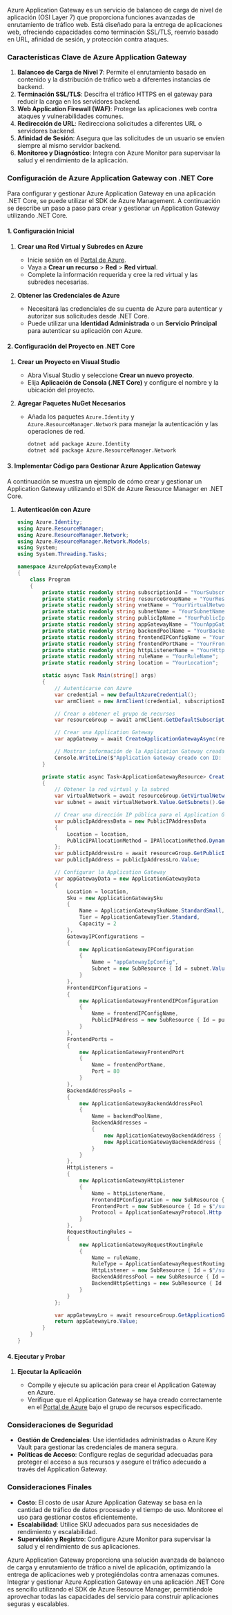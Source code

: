 Azure Application Gateway es un servicio de balanceo de carga de nivel de aplicación (OSI Layer 7) que proporciona funciones avanzadas de enrutamiento de tráfico web. Está diseñado para la entrega de aplicaciones web, ofreciendo capacidades como terminación SSL/TLS, reenvío basado en URL, afinidad de sesión, y protección contra ataques.

### Características Clave de Azure Application Gateway

1. **Balanceo de Carga de Nivel 7**: Permite el enrutamiento basado en contenido y la distribución de tráfico web a diferentes instancias de backend.
2. **Terminación SSL/TLS**: Descifra el tráfico HTTPS en el gateway para reducir la carga en los servidores backend.
3. **Web Application Firewall (WAF)**: Protege las aplicaciones web contra ataques y vulnerabilidades comunes.
4. **Redirección de URL**: Redirecciona solicitudes a diferentes URL o servidores backend.
5. **Afinidad de Sesión**: Asegura que las solicitudes de un usuario se envíen siempre al mismo servidor backend.
6. **Monitoreo y Diagnóstico**: Integra con Azure Monitor para supervisar la salud y el rendimiento de la aplicación.

### Configuración de Azure Application Gateway con .NET Core

Para configurar y gestionar Azure Application Gateway en una aplicación .NET Core, se puede utilizar el SDK de Azure Management. A continuación se describe un paso a paso para crear y gestionar un Application Gateway utilizando .NET Core.

#### 1. Configuración Inicial

1. **Crear una Red Virtual y Subredes en Azure**

   - Inicie sesión en el [Portal de Azure](https://portal.azure.com/).
   - Vaya a **Crear un recurso** > **Red** > **Red virtual**.
   - Complete la información requerida y cree la red virtual y las subredes necesarias.

2. **Obtener las Credenciales de Azure**

   - Necesitará las credenciales de su cuenta de Azure para autenticar y autorizar sus solicitudes desde .NET Core.
   - Puede utilizar una **Identidad Administrada** o un **Servicio Principal** para autenticar su aplicación con Azure.

#### 2. Configuración del Proyecto en .NET Core

1. **Crear un Proyecto en Visual Studio**

   - Abra Visual Studio y seleccione **Crear un nuevo proyecto**.
   - Elija **Aplicación de Consola (.NET Core)** y configure el nombre y la ubicación del proyecto.

2. **Agregar Paquetes NuGet Necesarios**

   - Añada los paquetes `Azure.Identity` y `Azure.ResourceManager.Network` para manejar la autenticación y las operaciones de red.

     ```bash
     dotnet add package Azure.Identity
     dotnet add package Azure.ResourceManager.Network
     ```

#### 3. Implementar Código para Gestionar Azure Application Gateway

A continuación se muestra un ejemplo de cómo crear y gestionar un Application Gateway utilizando el SDK de Azure Resource Manager en .NET Core.

1. **Autenticación con Azure**

   ```csharp
   using Azure.Identity;
   using Azure.ResourceManager;
   using Azure.ResourceManager.Network;
   using Azure.ResourceManager.Network.Models;
   using System;
   using System.Threading.Tasks;

   namespace AzureAppGatewayExample
   {
       class Program
       {
           private static readonly string subscriptionId = "YourSubscriptionId";
           private static readonly string resourceGroupName = "YourResourceGroupName";
           private static readonly string vnetName = "YourVirtualNetworkName";
           private static readonly string subnetName = "YourSubnetName";
           private static readonly string publicIpName = "YourPublicIpName";
           private static readonly string appGatewayName = "YourAppGatewayName";
           private static readonly string backendPoolName = "YourBackendPoolName";
           private static readonly string frontendIPConfigName = "YourFrontendIPConfigName";
           private static readonly string frontendPortName = "YourFrontendPortName";
           private static readonly string httpListenerName = "YourHttpListenerName";
           private static readonly string ruleName = "YourRuleName";
           private static readonly string location = "YourLocation";

           static async Task Main(string[] args)
           {
               // Autenticarse con Azure
               var credential = new DefaultAzureCredential();
               var armClient = new ArmClient(credential, subscriptionId);

               // Crear o obtener el grupo de recursos
               var resourceGroup = await armClient.GetDefaultSubscriptionAsync().Result.GetResourceGroups().GetAsync(resourceGroupName);

               // Crear una Application Gateway
               var appGateway = await CreateApplicationGatewayAsync(resourceGroup.Value);

               // Mostrar información de la Application Gateway creada
               Console.WriteLine($"Application Gateway creado con ID: {appGateway.Id}");
           }

           private static async Task<ApplicationGatewayResource> CreateApplicationGatewayAsync(ResourceGroupResource resourceGroup)
           {
               // Obtener la red virtual y la subred
               var virtualNetwork = await resourceGroup.GetVirtualNetworks().GetAsync(vnetName);
               var subnet = await virtualNetwork.Value.GetSubnets().GetAsync(subnetName);

               // Crear una dirección IP pública para el Application Gateway
               var publicIpAddressData = new PublicIPAddressData
               {
                   Location = location,
                   PublicIPAllocationMethod = IPAllocationMethod.Dynamic
               };
               var publicIpAddressLro = await resourceGroup.GetPublicIPAddresses().CreateOrUpdateAsync(WaitUntil.Completed, publicIpName, publicIpAddressData);
               var publicIpAddress = publicIpAddressLro.Value;

               // Configurar la Application Gateway
               var appGatewayData = new ApplicationGatewayData
               {
                   Location = location,
                   Sku = new ApplicationGatewaySku
                   {
                       Name = ApplicationGatewaySkuName.StandardSmall,
                       Tier = ApplicationGatewayTier.Standard,
                       Capacity = 2
                   },
                   GatewayIPConfigurations = 
                   {
                       new ApplicationGatewayIPConfiguration
                       {
                           Name = "appGatewayIpConfig",
                           Subnet = new SubResource { Id = subnet.Value.Id }
                       }
                   },
                   FrontendIPConfigurations =
                   {
                       new ApplicationGatewayFrontendIPConfiguration
                       {
                           Name = frontendIPConfigName,
                           PublicIPAddress = new SubResource { Id = publicIpAddress.Id }
                       }
                   },
                   FrontendPorts =
                   {
                       new ApplicationGatewayFrontendPort
                       {
                           Name = frontendPortName,
                           Port = 80
                       }
                   },
                   BackendAddressPools =
                   {
                       new ApplicationGatewayBackendAddressPool
                       {
                           Name = backendPoolName,
                           BackendAddresses =
                           {
                               new ApplicationGatewayBackendAddress { IpAddress = "10.0.0.4" },
                               new ApplicationGatewayBackendAddress { IpAddress = "10.0.0.5" }
                           }
                       }
                   },
                   HttpListeners =
                   {
                       new ApplicationGatewayHttpListener
                       {
                           Name = httpListenerName,
                           FrontendIPConfiguration = new SubResource { Id = $"/subscriptions/{subscriptionId}/resourceGroups/{resourceGroupName}/providers/Microsoft.Network/applicationGateways/{appGatewayName}/frontendIPConfigurations/{frontendIPConfigName}" },
                           FrontendPort = new SubResource { Id = $"/subscriptions/{subscriptionId}/resourceGroups/{resourceGroupName}/providers/Microsoft.Network/applicationGateways/{appGatewayName}/frontendPorts/{frontendPortName}" },
                           Protocol = ApplicationGatewayProtocol.Http
                       }
                   },
                   RequestRoutingRules =
                   {
                       new ApplicationGatewayRequestRoutingRule
                       {
                           Name = ruleName,
                           RuleType = ApplicationGatewayRequestRoutingRuleType.Basic,
                           HttpListener = new SubResource { Id = $"/subscriptions/{subscriptionId}/resourceGroups/{resourceGroupName}/providers/Microsoft.Network/applicationGateways/{appGatewayName}/httpListeners/{httpListenerName}" },
                           BackendAddressPool = new SubResource { Id = $"/subscriptions/{subscriptionId}/resourceGroups/{resourceGroupName}/providers/Microsoft.Network/applicationGateways/{appGatewayName}/backendAddressPools/{backendPoolName}" },
                           BackendHttpSettings = new SubResource { Id = $"/subscriptions/{subscriptionId}/resourceGroups/{resourceGroupName}/providers/Microsoft.Network/applicationGateways/{appGatewayName}/backendHttpSettingsCollection/{frontendPortName}" }
                       }
                   }
               };

               var appGatewayLro = await resourceGroup.GetApplicationGateways().CreateOrUpdateAsync(WaitUntil.Completed, appGatewayName, appGatewayData);
               return appGatewayLro.Value;
           }
       }
   }
   ```

#### 4. Ejecutar y Probar

1. **Ejecutar la Aplicación**

   - Compile y ejecute su aplicación para crear el Application Gateway en Azure.
   - Verifique que el Application Gateway se haya creado correctamente en el [Portal de Azure](https://portal.azure.com/) bajo el grupo de recursos especificado.

### Consideraciones de Seguridad

- **Gestión de Credenciales**: Use identidades administradas o Azure Key Vault para gestionar las credenciales de manera segura.
- **Políticas de Acceso**: Configure reglas de seguridad adecuadas para proteger el acceso a sus recursos y asegure el tráfico adecuado a través del Application Gateway.

### Consideraciones Finales

- **Costo**: El costo de usar Azure Application Gateway se basa en la cantidad de tráfico de datos procesado y el tiempo de uso. Monitoree el uso para gestionar costos eficientemente.
- **Escalabilidad**: Utilice SKU adecuados para sus necesidades de rendimiento y escalabilidad.
- **Supervisión y Registro**: Configure Azure Monitor para supervisar la salud y el rendimiento de sus aplicaciones.

Azure Application Gateway proporciona una solución avanzada de balanceo de carga y enrutamiento de tráfico a nivel de aplicación, optimizando la entrega de aplicaciones web y protegiéndolas contra amenazas comunes. Integrar y gestionar Azure Application Gateway en una aplicación .NET Core es sencillo utilizando el SDK de Azure Resource Manager, permitiéndole aprovechar todas las capacidades del servicio para construir aplicaciones seguras y escalables.